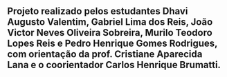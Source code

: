 ## Projeto realizado pelos estudantes Dhavi Augusto Valentim, Gabriel Lima dos Reis, João Victor Neves Oliveira Sobreira, Murilo Teodoro Lopes Reis e Pedro Henrique Gomes Rodrigues, com orientação da prof. Cristiane Aparecida Lana e o coorientador Carlos Henrique Brumatti.

<!--
**Demoduladores/Demoduladores** is a ✨ _special_ ✨ repository because its `README.md` (this file) appears on your GitHub profile.

Here are some ideas to get you started:

- 🔭 I’m currently working on ...
- 🌱 I’m currently learning ...
- 👯 I’m looking to collaborate on ...
- 🤔 I’m looking for help with ...
- 💬 Ask me about ...
- 📫 How to reach me: ...
- 😄 Pronouns: ...
- ⚡ Fun fact: ...
-->
